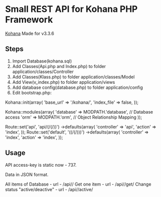# Small REST API for Kohana PHP Framework

[Kohana](http://kohanaframework.org/)
Made for v3.3.6

## Steps

1. Import Database(kohana.sql)
2. Add Classes(Api.php and Index.php) to  folder application/classes/Controller
3. Add Classes(Klass.php)  to  folder application/classes/Model
4. Add View(v_index.php)  to  folder application/views
5. Add database config(database.php)  to  folder application/config
6. Edit bootstrap.php:

Kohana::init(array(
	'base_url'   => '/kohana/',
    'index_file' => false,
));


Kohana::modules(array(
	'database'   => MODPATH.'database',   // Database access
	'orm'        => MODPATH.'orm',        // Object Relationship Mapping
));


Route::set('api', 'api/<key>(/<action>(/<id>))')
	->defaults(array(
		'controller' => 'api',
		'action'     => 'index',
	));
Route::set('default', '(<controller>(/<action>(/<id>)))')
	->defaults(array(
		'controller' => 'index',
		'action'     => 'index',
	));
	
## Usage

API access-key is static now - 737.

Data in JSON format.

All items of Database - url - /api/<key>/
Get one item - url - /api/<key>/get/<id>
Change status "active/deactive" - url - /api/<key>/active/<id> 